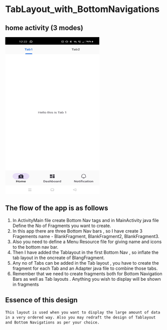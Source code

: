 # TabLayout_with_BottomNavigations


## home activity (3 modes)
<img src="https://github.com/ayush19283/TabLayout_with_bottom_Navigations/blob/main/app/WhatsApp%20Image%202023-07-12%20at%2012.22.42.jpeg" width="300" height="500">

## The flow of the app is as follows
1. In ActivityMain file create Bottom Nav tags and in MainActivity java file Define the No of Fragments you want to create.
2. In this app there are three Bottom Nav bars , so I have create 3 Fragements name - BlankFragment, BlankFragment2, BlankFragment3.
3. Also you need to define a Menu Resource file for giving name and icons to the bottom nav bar.
4. Then I have added the Tablayout in the first Bottom Nav , so inflate the tab layout in the oncreate of BlangFragment.
5. Any no of Tabs can be added in the Tab layout , you have to create the fragment for each Tab and an Adapter java file to combine those tabs.
6. Remember that we need to create fragments both for Bottom Navigation Bars as well as Tab layouts . Anything you wish to display
will be shown in fragments

## Essence of this design 
    This layout is used when you want to display the large amount of data in a very ordered way. Also you may redraft the design of Tablayout and Bottom Navigations as per your choice.
    